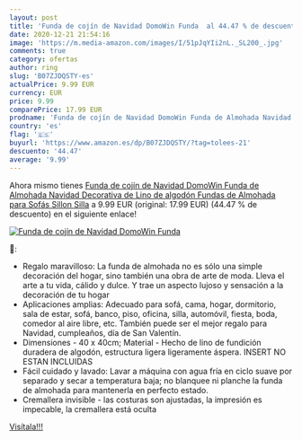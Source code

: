 ```yaml
---
layout: post
title: 'Funda de cojín de Navidad DomoWin Funda  al 44.47 % de descuento'
date: 2020-12-21 21:54:16
image: 'https://m.media-amazon.com/images/I/51pJqYIi2nL._SL200_.jpg'
comments: true
category: ofertas
author: ring
slug: 'B07ZJDQSTY-es'
actualPrice: 9.99 EUR
currency: EUR
price: 9.99
comparePrice: 17.99 EUR
prodname: 'Funda de cojín de Navidad DomoWin Funda de Almohada Navidad Decorativa de Lino de algodón Fundas de Almohada para Sofás Sillon Silla'
country: 'es'
flag: '🇪🇸'
buyurl: 'https://www.amazon.es/dp/B07ZJDQSTY/?tag=tolees-21'
descuento: '44.47'
average: '9.99'
---
```


Ahora mismo tienes [Funda de cojín de Navidad DomoWin Funda de Almohada Navidad Decorativa de Lino de algodón Fundas de Almohada para Sofás Sillon Silla](https://www.amazon.es/dp/B07ZJDQSTY/?tag=tolees-21) a 9.99 EUR (original: 17.99 EUR) (44.47 %  de descuento) en el siguiente enlace!

[![Funda de cojín de Navidad DomoWin Funda ](https://m.media-amazon.com/images/I/51pJqYIi2nL._SL200_.jpg)](https://www.amazon.es/dp/B07ZJDQSTY/?tag=tolees-21)

🔎:

- Regalo maravilloso: La funda de almohada no es sólo una simple decoración del hogar, sino también una obra de arte de moda. Lleva el arte a tu vida, cálido y dulce. Y trae un aspecto lujoso y sensación a la decoración de tu hogar
- Aplicaciones amplias: Adecuado para sofá, cama, hogar, dormitorio, sala de estar, sofá, banco, piso, oficina, silla, automóvil, fiesta, boda, comedor al aire libre, etc. También puede ser el mejor regalo para Navidad, cumpleaños, día de San Valentín.
- Dimensiones - 40 x 40cm; Material - Hecho de lino de fundición duradera de algodón, estructura ligera ligeramente áspera. INSERT NO ESTAN INCLUIDAS
- Fácil cuidado y lavado: Lavar a máquina con agua fría en ciclo suave por separado y secar a temperatura baja; no blanquee ni planche la funda de almohada para mantenerla en perfecto estado.
- Cremallera invisible - las costuras son ajustadas, la impresión es impecable, la cremallera está oculta

[Visítala!!!](https://www.amazon.es/dp/B07ZJDQSTY/?tag=tolees-21)
